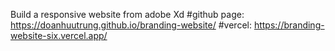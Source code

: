 Build a responsive website from adobe Xd
#github page: https://doanhuutrung.github.io/branding-website/
#vercel: https://branding-website-six.vercel.app/
